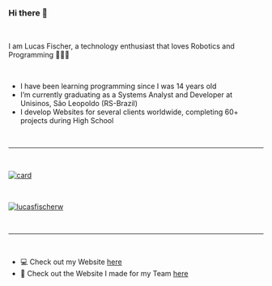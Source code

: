 ### Hi there 👋

</br>

I am Lucas Fischer, a technology enthusiast that loves Robotics and Programming 🤖👨‍💻

</br>

- I have been learning programming since I was 14 years old 
- I’m currently graduating as a Systems Analyst and Developer at Unisinos, São Leopoldo (RS-Brazil)
- I develop Websites for several clients worldwide, completing 60+ projects during High School

</br>

---

</br>

[![card](https://github-readme-stats.vercel.app/api?username=lucasfischerw&theme=dark&show_icons=true)](https://github.com/lucasfischerw/)

</br>

[![lucasfischerw](https://github-readme-stats.vercel.app/api/top-langs/?username=lucasfischerw&hide=html&layout=compact&theme=dark)](https://github.com/lucasfischerw/)

</br>

---

</br>

 - 💻 Check out my Website [here](https://www.lucasfischer.com.br)
 - 🙅 Check out the Website I made for my Team [here](https://www.lucasfischer.com.br/gewinner)

